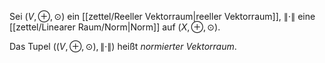 Sei $(V, \oplus, \odot)$ ein [[zettel/Reeller Vektorraum|reeller Vektorraum]], $\| \cdot \|$ eine [[zettel/Linearer Raum/Norm|Norm]] auf $(X, \oplus, \odot)$.

Das Tupel $((V, \oplus, \odot), \| \cdot \|)$ heißt *normierter Vektorraum*.